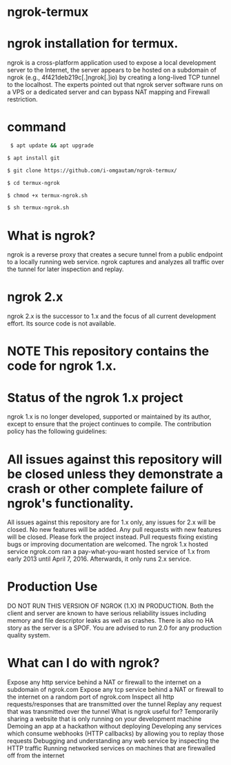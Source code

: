 # ngrok-termux
# ngrok installation for termux.    
ngrok is a cross-platform application used to expose a local development server to the Internet, the server appears to be hosted on a subdomain of ngrok (e.g., 4f421deb219c[.]ngrok[.]io) by creating a long-lived TCP tunnel to the localhost. The experts pointed out that ngrok server software runs on a VPS or a dedicated server and can bypass NAT mapping and Firewall restriction.

# command 

```bash
 $ apt update && apt upgrade 

$ apt install git 

$ git clone https://github.com/i-omgautam/ngrok-termux/

$ cd termux-ngrok 

$ chmod +x termux-ngrok.sh 

$ sh termux-ngrok.sh

```


# What is ngrok?   
ngrok is a reverse proxy that creates a secure tunnel from a public endpoint to a locally running web service. ngrok captures and analyzes all traffic over the tunnel for later inspection and replay.

# ngrok 2.x   
ngrok 2.x is the successor to 1.x and the focus of all current development effort. Its source code is not available.

# NOTE This repository contains the code for ngrok 1.x.  

# Status of the ngrok 1.x project       
ngrok 1.x is no longer developed, supported or maintained by its author, except to ensure that the project continues to compile. The contribution policy has the following guidelines:

# All issues against this repository will be closed unless they demonstrate a crash or other complete failure of ngrok's functionality.
All issues against this repository are for 1.x only, any issues for 2.x will be closed.
No new features will be added. Any pull requests with new features will be closed. Please fork the project instead.
Pull requests fixing existing bugs or improving documentation are welcomed.
The ngrok 1.x hosted service
ngrok.com ran a pay-what-you-want hosted service of 1.x from early 2013 until April 7, 2016. Afterwards, it only runs 2.x service.

# Production Use   
DO NOT RUN THIS VERSION OF NGROK (1.X) IN PRODUCTION. Both the client and server are known to have serious reliability issues including memory and file descriptor leaks as well as crashes. There is also no HA story as the server is a SPOF. You are advised to run 2.0 for any production quality system.

# What can I do with ngrok?   
Expose any http service behind a NAT or firewall to the internet on a subdomain of ngrok.com
Expose any tcp service behind a NAT or firewall to the internet on a random port of ngrok.com
Inspect all http requests/responses that are transmitted over the tunnel
Replay any request that was transmitted over the tunnel
What is ngrok useful for?
Temporarily sharing a website that is only running on your development machine
Demoing an app at a hackathon without deploying
Developing any services which consume webhooks (HTTP callbacks) by allowing you to replay those requests
Debugging and understanding any web service by inspecting the HTTP traffic
Running networked services on machines that are firewalled off from the internet

